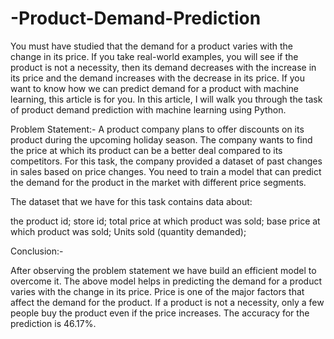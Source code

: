 # -Product-Demand-Prediction

You must have studied that the demand for a product varies with the change in its price. If you take real-world examples, you will see if the product is not a necessity, then its demand decreases with the increase in its price and the demand increases with the decrease in its price. If you want to know how we can predict demand for a product with machine learning, this article is for you. In this article, I will walk you through the task of product demand prediction with machine learning using Python.


Problem Statement:-
A product company plans to offer discounts on its product during the upcoming holiday season. The company wants to find the price at which its product can be a better deal compared to its competitors. For this task, the company provided a dataset of past changes in sales based on price changes. You need to train a model that can predict the demand for the product in the market with different price segments.



The dataset that we have for this task contains data about:

the product id;
store id;
total price at which product was sold;
base price at which product was sold;
Units sold (quantity demanded);



Conclusion:-

After observing the problem statement we have build an efficient model to overcome it. 
The above model helps in predicting the demand for a product varies with the change in its price. 
Price is one of the major factors that affect the demand for the product. 
If a product is not a necessity, only a few people buy the product even if the price increases.
The accuracy for the prediction is 46.17%.
